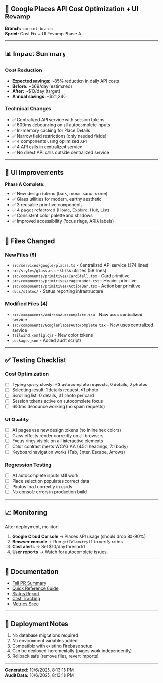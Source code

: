 ## 🎯 Google Places API Cost Optimization + UI Revamp

**Branch:** `current-branch`  
**Sprint:** Cost Fix + UI Revamp Phase A

---

## 📊 Impact Summary

### Cost Reduction
- **Expected savings:** ~85% reduction in daily API costs
- **Before:** ~$69/day (estimated)
- **After:** ~$10/day (target)
- **Annual savings:** ~$21,240

### Technical Changes

- ✅ Centralized API service with session tokens
- ✅ 600ms debouncing on all autocomplete inputs
- ✅ In-memory caching for Place Details
- ✅ Narrow field restrictions (only needed fields)
- ✅ 4 components using optimized API
- ✅ 4 API calls in centralized service
- ✅ No direct API calls outside centralized service


---

## 🎨 UI Improvements

**Phase A Complete:**
- ✅ New design tokens (bark, moss, sand, stone)
- ✅ Glass utilities for modern, earthy aesthetic
- ✅ 3 reusable primitive components
- ✅ 4 pages refactored (Home, Explore, Hub, List)
- ✅ Consistent color palette and shadows
- ✅ Improved accessibility (focus rings, ARIA labels)

---

## 📁 Files Changed

### New Files (9)
- `src/services/google/places.ts` - Centralized API service (274 lines)
- `src/styles/glass.css` - Glass utilities (58 lines)
- `src/components/primitives/CardShell.tsx` - Card primitive
- `src/components/primitives/PageHeader.tsx` - Header primitive
- `src/components/primitives/ActionBar.tsx` - Action bar primitive
- `docs/status/` - Status reporting infrastructure

### Modified Files (4)
- `src/components/AddressAutocomplete.tsx` - Now uses centralized service
- `src/components/GooglePlacesAutocomplete.tsx` - Now uses centralized service
- `tailwind.config.cjs` - New color tokens
- `package.json` - Added audit scripts

---

## ✅ Testing Checklist

### Cost Optimization
- [ ] Typing query slowly: ≤3 autocomplete requests, 0 details, 0 photos
- [ ] Selecting result: 1 details request, ≤1 photo
- [ ] Scrolling list: 0 details, ≤1 photo per card
- [ ] Session tokens active on autocomplete focus
- [ ] 600ms debounce working (no spam requests)

### UI Quality
- [ ] All pages use new design tokens (no inline hex colors)
- [ ] Glass effects render correctly on all browsers
- [ ] Focus rings visible on all interactive elements
- [ ] Color contrast meets WCAG AA (4.5:1 headings, 7:1 body)
- [ ] Keyboard navigation works (Tab, Enter, Escape, Arrows)

### Regression Testing
- [ ] All autocomplete inputs still work
- [ ] Place selection populates correct data
- [ ] Photos load correctly in cards
- [ ] No console errors in production build

---

## 📈 Monitoring

After deployment, monitor:
1. **Google Cloud Console** → Places API usage (should drop 80-90%)
2. **Browser console** → Run `getTelemetry()` to verify ratios
3. **Cost alerts** → Set $10/day threshold
4. **User reports** → Watch for autocomplete issues

---

## 🔗 Documentation

- [Full PR Summary](./PR_SUMMARY.md)
- [Quick Reference Guide](./QUICK_REFERENCE.md)
- [Status Report](./docs/status/README.md)
- [Cost Tracking](./docs/status/cost_report.md)
- [Metrics Spec](./docs/status/metrics_spec.md)

---

## 🚀 Deployment Notes

1. No database migrations required
2. No environment variables added
3. Compatible with existing Firebase setup
4. Can be deployed incrementally (pages work independently)
5. Rollback safe (remove files, revert imports)

---

**Generated:** 10/6/2025, 8:13:18 PM  
**Audit Data:** 10/6/2025, 8:13:18 PM
